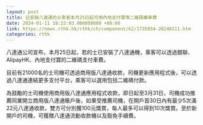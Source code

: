 ```yaml
---
layout: post
title: 已安裝八達通的士乘客本月25日起可用內地支付寶等二維碼繳車費
date: 2024-01-11 18:22:03.000000000 +08:00
link: https://news.rthk.hk/rthk/ch/component/k2/1735854-20240111.htm
categories: rthk
---
```


八達通公司宣布，本月25日起，若的士已安裝了八達通機，乘客可以透過銀聯、AlipayHK、內地支付寶的二維碼支付車費。 

目前有21000名的士司機可透過商用版八達通收款，司機更新應用程式後，可以透過八達通連結更多支付平台，乘客可以選用包括二維碼付款。 

為鼓勵的士司機使用商用版八達通應用程式收款，即日起至3月31日，司機成功推薦同業開立商用版八達通賬戶後，如果受推薦司機，在開戶首30日內有最少5次滿 22元八達通收款，雙方可分別獲100元獎賞，每人最多可以得到10次獎賞。至於新開戶的司機，可獲贈八達通流動收款機以及豁免手續費。
